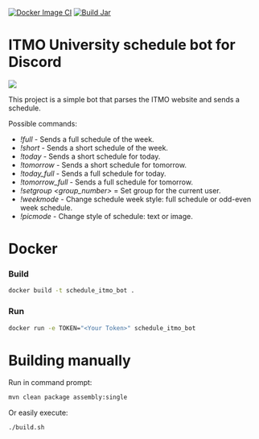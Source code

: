 [![Docker Image CI](https://github.com/mikhirurg/ScheduleBot/tree/master/.github/workflows/docker-build.yml/badge.svg)](https://github.com/mikhirurg/ScheduleBot/tree/master/.github/workflows/docker-build.yml)
[![Build Jar](https://github.com/mikhirurg/ScheduleBot/blob/master/.github/workflows/maven.yml/badge.svg)](https://github.com/mikhirurg/ScheduleBot/tree/master/.github/workflows/maven.yml)
# ITMO University schedule bot for Discord

![](img/logo.png)

This project is a simple bot that parses the ITMO website and sends a schedule.

Possible commands:
- _!full_ - Sends a full schedule of the week.
- _!short_ - Sends a short schedule of the week.
- _!today_ - Sends a short schedule for today.
- _!tomorrow_ - Sends a short schedule for tomorrow.
- _!today_full_ - Sends a full schedule for today.
- _!tomorrow_full_ - Sends a full schedule for tomorrow.
- _!setgroup <group_number>_ = Set group for the current user.
- _!weekmode_ - Change schedule week style: full schedule or odd-even week schedule.
- _!picmode_ - Change style of schedule: text or image.

# Docker

### Build
```sh
docker build -t schedule_itmo_bot .
```

### Run
```sh
docker run -e TOKEN="<Your Token>" schedule_itmo_bot
```

# Building manually 
Run in command prompt: 
```sh
mvn clean package assembly:single
```

Or easily execute:
```sh
./build.sh
```
